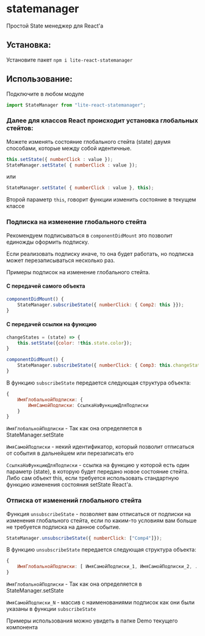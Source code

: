 # statemanager
Простой State менеджер для React'а

## Установка:
Установите пакет `npm i lite-react-statemanager`

## Использование:
Подключите в любом модуле
```javascript
import StateManager from "lite-react-statemanager";
```

### Далее для классов React происходит установка глобальных стейтов:
Можете изменять состояние глобального стейта (state) двумя способами, которые между собой идентичные.

```javascript
this.setState({ numberClick : value });
StateManager.setState( { numberClick : value });
```
или
```javascript
StateManager.setState( { numberClick : value }, this);
```
Второй параметр `this`, говорит функции изменить состояние в текущем классе

### Подписка на изменение глобального стейта

Рекомендуем подписываться в `componentDidMount` это позволит единожды оформить подписку. 

Если реализовать подписку иначе, то она будет работать, но подписка может перезаписываться несколько раз.

Примеры подписок на изменение глобального стейта.

#### С передачей самого объекта
```javascript
componentDidMount() {
    StateManager.subscribeState({ numberClick: { Comp2: this }});
}
```
#### С передачей ссылки на функцию
```javascript
changeStates = (state) => {
    this.setState({color: !this.state.color});
}

componentDidMount() {
    StateManager.subscribeState({ numberClick: { Comp3: this.changeStates }} );
}
```



В функцию `subscribeState` передается следующая структура объекта:
```javascript
{
    ИмяГлобальнойПодписки: {
        ИмяСамойПодписки: СсылкаНаФункциюДляПодписки
    }
}
```

`ИмяГлобальнойПодписки` - Так как она определяется в StateManager.setState

`ИмяСамойПодписки` - некий идентификатор, который позволит отписаться от события в дальнейшем или перезаписать его

`СсылкаНаФункциюДляПодписки` - ссылка на функцию у которой есть один параметр (state), в которую будет передано новое состояние стейта. Либо сам объект this, если требуется использовать стандартную функцию изменения состояния setState React'а. 


### Отписка от изменений глобального стейта
Функция `unsubscribeState` - позволяет вам отписаться от подписки на изменения глобального стейта, если по каким-то условиям вам больше не требуется подписка на данное событие.
```javascript
StateManager.unsubscribeState({ numberClick: ["Comp4"]});
```

В функцию `unsubscribeState` передается следующая структура объекта:
```javascript
{
    ИмяГлобальнойПодписки: [ ИмяСамойПодписки_1, ИмяСамойПодписки_2, ... ИмяСамойПодписки_N]
}
```
`ИмяГлобальнойПодписки` - Так как она определяется в StateManager.setState

`ИмяСамойПодписки_N` - массив с наименованиями подписок как они были указаны в функции `subscribeState`

Примеры использования можно увидеть в папке Demo текущего компонента